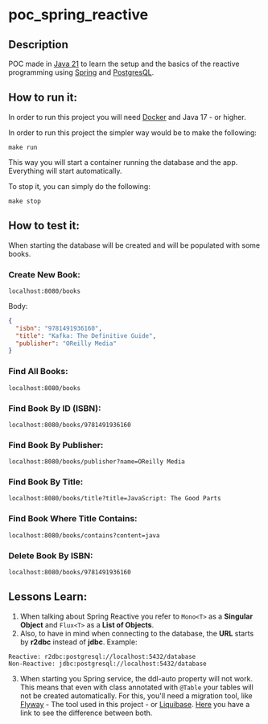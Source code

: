 # poc_spring_reactive

## Description
POC made in [Java 21](https://www.java.com/en/) to learn the setup and the basics of the reactive programming using [Spring](https://spring.io/) and [PostgresQL](https://www.postgresql.org).

## How to run it:
In order to run this project you will need [Docker](https://www.docker.com/) and Java 17 - or higher.

In order to run this project the simpler way would be to make the following:

```shell
make run
```

This way you will start a container running the database and the app. Everything will start automatically.<br>

To stop it, you can simply do the following:
```shell
make stop
```

## How to test it:

When starting the database will be created and will be populated with some books.

### Create New Book:
```shell
localhost:8080/books
```
Body:
```json
{
  "isbn": "9781491936160",
  "title": "Kafka: The Definitive Guide",
  "publisher": "OReilly Media"
}
```

### Find All Books:
```shell
localhost:8080/books
```
### Find Book By ID (ISBN):
```shell
localhost:8080/books/9781491936160
```

### Find Book By Publisher:
```shell
localhost:8080/books/publisher?name=OReilly Media
```

### Find Book By Title:
```shell
localhost:8080/books/title?title=JavaScript: The Good Parts
```

### Find Book Where Title Contains:
```shell
localhost:8080/books/contains?content=java
```

### Delete Book By ISBN:
```shell
localhost:8080/books/9781491936160
```

## Lessons Learn:
1. When talking about Spring Reactive you refer to `Mono<T>` as a **Singular Object** and `Flux<T>` as a **List of Objects**.
2. Also, to have in mind when connecting to the database, the **URL** starts by **r2dbc** instead of **jdbc**. 
Example:
```text 
Reactive: r2dbc:postgresql://localhost:5432/database
Non-Reactive: jdbc:postgresql://localhost:5432/database
```
3. When starting you Spring service, the ddl-auto property will not work. This means that even with class annotated with `@Table` your tables will not be created automatically. For this, you'll need a migration tool, like [Flyway](https://flywaydb.org/) - The tool used in this project - or [Liquibase](https://www.liquibase.org/). [Here](https://www.baeldung.com/liquibase-vs-flyway) you have a link to see the difference between both.

